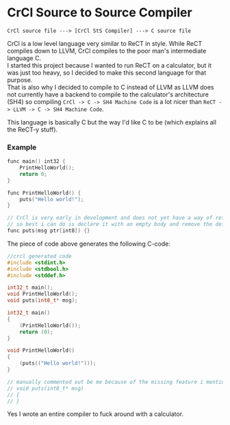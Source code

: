 # CrCl Source to Source Compiler
```
CrCl source file ---> [CrCl StS Compiler] ---> C source file
```

CrCl is a low level language very similar to ReCT in style. While ReCT compiles down to LLVM, CrCl compiles to the poor 
man's intermediate language C.  
I started this project because I wanted to run ReCT on a calculator, but it was just too heavy, so I decided to make this
second language for that purpose.  
That is also why I decided to compile to C instead of LLVM as LLVM does not currently have a backend to compile to the 
calculator's architecture (SH4) so compiling `CrCl -> C -> SH4 Machine Code` is a lot nicer than `ReCT -> LLVM -> C -> SH4 Machine Code`.

This language is basically C but the way I'd like C to be (which explains all the ReCT-y stuff).

### Example
```c
func main() int32 {
    PrintHelloWorld();
    return 0;
}

func PrintHelloWorld() {
    puts("Hello world!");
}

// CrCl is very early in development and does not yet have a way of referencing external functions
// so best i can do is declare it with an empty body and remove the definition from the C output later
func puts(msg ptr[int8]) {}
```

The piece of code above generates the following C-code:
```c
//crcl generated code
#include <stdint.h>
#include <stdbool.h>
#include <stddef.h>

int32_t main();
void PrintHelloWorld();
void puts(int8_t* msg);

int32_t main()
{
    (PrintHelloWorld());
    return (0);
}

void PrintHelloWorld()
{
    (puts(("Hello world!")));
}

// manually commented out be me because of the missing feature i mentioned above
// void puts(int8_t* msg)
// {
// }
```

Yes I wrote an entire compiler to fuck around with a calculator.